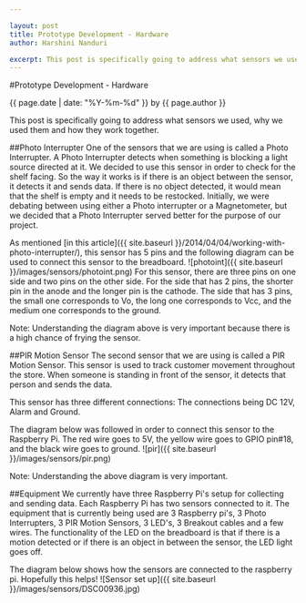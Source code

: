 ```yaml
---

layout: post
title: Prototype Development - Hardware
author: Harshini Nanduri

excerpt: This post is specifically going to address what sensors we used, why we used them and how they work together. 
---
```

#Prototype Development - Hardware
<p class='blog-post-meta'>{{ page.date | date: "%Y-%m-%d" }} by {{ page.author }}</p>

This post is specifically going to address what sensors we used, why we used them and how they work together. 

##Photo Interrupter
One of the sensors that we are using is called a Photo Interrupter. A Photo Interrupter detects when something is blocking a light source directed at it. We decided to use this sensor in order to check for the shelf facing. So the way it works is if there is an object between the sensor, it detects it and sends data. If there is no object detected, it would mean that the shelf is empty and it needs to be restocked. 
Initially, we were debating between using either a Photo interrupter or a Magnetometer, but we decided that a Photo Interrupter served better for the purpose of our project. 

As mentioned [in this article]({{ site.baseurl }}/2014/04/04/working-with-photo-interrupter/), this sensor has 5 pins and the following diagram can be used to connect this sensor to the breadboard.
![photoint]({{ site.baseurl }}/images/sensors/photoint.png)
For this sensor, there are three pins on one side and two pins on the other side. For the side that has 2 pins, the shorter pin in the anode and the longer pin is the cathode. The side that has 3 pins, the small one corresponds to Vo, the long one corresponds to Vcc, and the medium one corresponds to the ground. 

Note: Understanding the diagram above is very important because there is a high chance of frying the sensor.  

##PIR Motion Sensor
The second sensor that we are using is called a PIR Motion Sensor. This sensor is used to track customer movement throughout the store. 
When someone is standing in front of the sensor, it detects that person and sends the data. 

This sensor has three different connections: The connections being DC 12V, Alarm and Ground. 

The diagram below was followed in order to connect this sensor to the Raspberry Pi. The red wire goes to 5V, the yellow wire goes to GPIO pin#18, and the black wire goes to ground. 
![pir]({{ site.baseurl }}/images/sensors/pir.png) 

Note: Understanding the above diagram is very important. 

##Equipment 
We currently have three Raspberry Pi's setup for collecting and sending data. Each Raspberry Pi has two sensors connected to it. 
The equipment that is currently being used are 3 Raspberry pi's, 3 Photo Interrupters, 3 PIR Motion Sensors, 3 LED's, 3 Breakout cables and a few wires. 
The functionality of the LED on the breadboard is that if there is a motion detected or if there is an object in between the sensor, the LED light goes off. 

The diagram below shows how the sensors are connected to the raspberry pi. Hopefully this helps! 
![Sensor set up]({{ site.baseurl }}/images/sensors/DSC00936.jpg)
